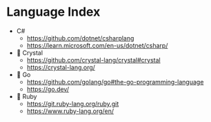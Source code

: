# Language Index
- C#
  - https://github.com/dotnet/csharplang
  - https://learn.microsoft.com/en-us/dotnet/csharp/
- 🔮 Crystal
  - https://github.com/crystal-lang/crystal#crystal
  - https://crystal-lang.org/
- 🦫 Go
  - https://github.com/golang/go#the-go-programming-language
  - https://go.dev/
- 💎 Ruby
  - https://git.ruby-lang.org/ruby.git
  - https://www.ruby-lang.org/en/
